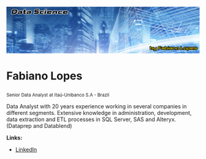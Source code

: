 <p align="center">
  <img src="Banner1_fabiano.png" >
</p>

# Fabiano Lopes
<sub>Senior Data Analyst at Itaú-Unibanco S.A - Brazil</sub>

Data Analyst with 20 years experience working in several companies in different segments. Extensive knowledge in administration, development, data extraction and ETL processes in SQL Server, SAS and Alteryx. (Dataprep and Datablend)

**Links:**
* [LinkedIn](https://www.linkedin.com/in/fabiano-lopes79/)

